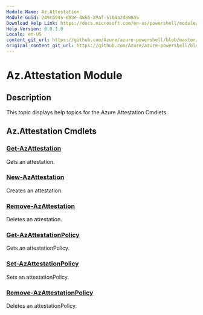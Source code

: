 ```yaml
---
Module Name: Az.Attestation
Module Guid: 249cb945-683e-4866-a9af-5704a2d890a5
Download Help Link: https://docs.microsoft.com/en-us/powershell/module/az.attestation
Help Version: 0.0.1.0
Locale: en-US
content_git_url: https://github.com/Azure/azure-powershell/blob/master/src/Attestation/Attestation/help/Az.Attestation.md
original_content_git_url: https://github.com/Azure/azure-powershell/blob/master/src/Attestation/Attestation/help/Az.Attestation.md
---
```


# Az.Attestation Module
## Description
This topic displays help topics for the Azure Attestation Cmdlets.

## Az.Attestation Cmdlets
### [Get-AzAttestation](Get-AzAttestation.md)
Gets an attestation.

### [New-AzAttestation](New-AzAttestation.md)
Creates an attestation.

### [Remove-AzAttestation](Remove-AzAttestation.md)
Deletes an attestation.

### [Get-AzAttestationPolicy](Get-AzAttestationPolicy.md)
Gets an attestationPolicy.

### [Set-AzAttestationPolicy](Set-AzAttestationPolicy.md)
Sets an attestationPolicy.

### [Remove-AzAttestationPolicy](Remove-AzAttestationPolicy.md)
Deletes an attestationPolicy.

